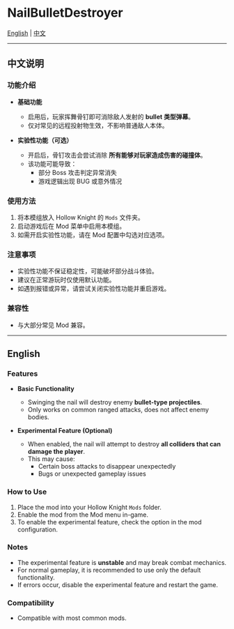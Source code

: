# NailBulletDestroyer

[English](#english) | [中文](#中文说明)

---

## 中文说明

### 功能介绍
- **基础功能**  
  - 启用后，玩家挥舞骨钉即可消除敌人发射的 **bullet 类型弹幕**。  
  - 仅对常见的远程投射物生效，不影响普通敌人本体。  

- **实验性功能（可选）**  
  - 开启后，骨钉攻击会尝试消除 **所有能够对玩家造成伤害的碰撞体**。  
  - 该功能可能导致：  
    - 部分 Boss 攻击判定异常消失  
    - 游戏逻辑出现 BUG 或意外情况  

### 使用方法
1. 将本模组放入 Hollow Knight 的 `Mods` 文件夹。  
2. 启动游戏后在 Mod 菜单中启用本模组。  
3. 如需开启实验性功能，请在 Mod 配置中勾选对应选项。  

### 注意事项
- 实验性功能不保证稳定性，可能破坏部分战斗体验。  
- 建议在正常游玩时仅使用默认功能。  
- 如遇到报错或异常，请尝试关闭实验性功能并重启游戏。  

### 兼容性
- 与大部分常见 Mod 兼容。  


---

## English

### Features
- **Basic Functionality**  
  - Swinging the nail will destroy enemy **bullet-type projectiles**.  
  - Only works on common ranged attacks, does not affect enemy bodies.  

- **Experimental Feature (Optional)**  
  - When enabled, the nail will attempt to destroy **all colliders that can damage the player**.  
  - This may cause:  
    - Certain boss attacks to disappear unexpectedly  
    - Bugs or unexpected gameplay issues  


### How to Use
1. Place the mod into your Hollow Knight `Mods` folder.  
2. Enable the mod from the Mod menu in-game.  
3. To enable the experimental feature, check the option in the mod configuration.  

### Notes
- The experimental feature is **unstable** and may break combat mechanics.  
- For normal gameplay, it is recommended to use only the default functionality.  
- If errors occur, disable the experimental feature and restart the game.  

### Compatibility
- Compatible with most common mods.  

